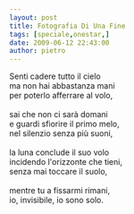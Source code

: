 ```yaml
---
layout: post
title: Fotografia Di Una Fine
tags: [speciale,onestar,]
date: 2009-06-12 22:43:00
author: pietro
---
```

Senti cadere tutto il cielo<br/>ma non hai abbastanza mani<br/>per poterlo afferrare al volo,<br/><br/>sai che non ci sarà domani<br/>e guardi sfiorire il primo melo,<br/>nel silenzio senza più suoni,<br/><br/>la luna conclude il suo volo<br/>incidendo l'orizzonte che tieni,<br/>senza mai toccare il suolo,<br/><br/>mentre tu a fissarmi rimani,<br/>io, invisibile, io sono solo.
